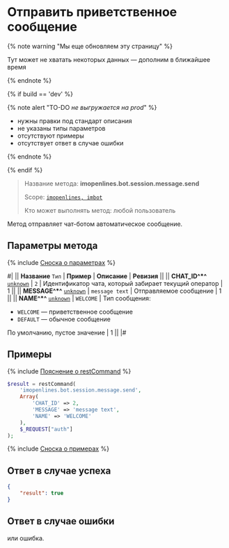 # Отправить приветственное сообщение

{% note warning "Мы еще обновляем эту страницу" %}

Тут может не хватать некоторых данных — дополним в ближайшее время

{% endnote %}

{% if build == 'dev' %}

{% note alert "TO-DO _не выгружается на prod_" %}

- нужны правки под стандарт описания
- не указаны типы параметров
- отсутствуют примеры
- отсутствует ответ в случае ошибки

{% endnote %}

{% endif %}

> Название метода: **imopenlines.bot.session.message.send**
>
> Scope: [`imopenlines, imbot`](../../../scopes/permissions.md)
>
> Кто может выполнять метод: любой пользователь

Метод отправляет чат-ботом автоматическое сообщение.

## Параметры метода

{% include [Сноска о параметрах](../../../../_includes/required.md) %}

#|
|| **Название**
`Тип` | **Пример** | **Описание** | **Ревизия** ||
|| **CHAT_ID^*^**
[`unknown`](../../../data-types.md) | `2` | Идентификатор чата, который забирает текущий оператор | 1 ||
|| **MESSAGE^*^**
[`unknown`](../../../data-types.md) | `message text` | Отправляемое сообщение | 1 ||
|| **NAME^*^**
[`unknown`](../../../data-types.md) | `WELCOME` | Тип сообщения:
- `WELCOME` — приветственное сообщение
- `DEFAULT` — обычное сообщение
 
По умолчанию, пустое значение | 1 ||
|#

## Примеры

{% include [Пояснение о restCommand](../../../chat-bots/_includes/rest-command.md) %}

```php
$result = restCommand(
    'imopenlines.bot.session.message.send',
    Array(
        'CHAT_ID' => 2,
        'MESSAGE' => 'message text',
        'NAME' => 'WELCOME'
    ),
    $_REQUEST["auth"]
);
```

{% include [Сноска о примерах](../../../../_includes/examples.md) %}

## Ответ в случае успеха

```json
{
    "result": true
}
```

## Ответ в случае ошибки

или ошибка.